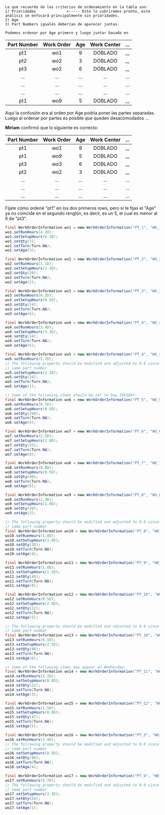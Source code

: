     Lo que recuerdo de los criterios de ordenamiento en la tabla son:
    1) Prioridades              <----- Esto lo cubriremos pronto, este análisis se enfocará principalmente sin prioridades.
    2) Age
    3) Part Numbers iguales deberían de aparecer juntas. 

    Podemos ordenar por Age primero y luego juntar basado en 

|Part Number|Work Order|Age|Work Center|...|
|:----------:|:-----:|:---:|:-----:|:---:|
|pt1       | wo1       |9|DOBLADO|,,,|
|pt2       | wo2       |3|DOBLADO|,,,|
|pt3       | wo2       |6|DOBLADO|,,,|
|...       | ...       |...|...|...|
|...       | ...       |...|...|...|
|...       | ...       |...|...|...|
|pt1       | wo9       |5|DOBLADO|,,,|

Aquí la confusión era al orden por Age podría poner las partes separadas.
Luego al ordenar por partes es posible que queden desacomodados ...

**Miriam** confirmó que lo siguiente es correcto:

|Part Number|Work Order|Age|Work Center|...|
|:----------:|:-----:|:---:|:-----:|:---:|
|pt1       | wo1       |9|DOBLADO|,,,|
|pt1       | wo9       |5|DOBLADO|,,,|
|pt3       | wo3       |6|DOBLADO|,,,|
|pt2       | wo2       |3|DOBLADO|,,,|
|...       | ...       |...|...|...|
|...       | ...       |...|...|...|
|...       | ...       |...|...|...|

Fíjate cómo ordené "pt1" en los dos primeros rows, pero si te fijas el "Age" ya no coincide en el segundo renglón, es decir, es un 5, el cual es menor al 6 de "pt3". 

```java
final WorkOrderInformation wo1 = new WorkOrderInformation("PT_1", "WO_1");
wo1.setRunHours(4.2D);
wo1.setSetupHours(0.3D);
wo1.setQty(7);
wo1.setTurn(Turn.NA);
wo1.setAge(3);
```

```java
final WorkOrderInformation wo2 = new WorkOrderInformation("PT_2", "WO_2");
wo2.setRunHours(1.1D);
wo2.setSetupHours(2.3D);
wo2.setQty(20);
wo2.setTurn(Turn.NA);
wo2.setAge(2);
```

```java
final WorkOrderInformation wo3 = new WorkOrderInformation("PT_3", "WO_3");
wo3.setRunHours(0.2D);
wo3.setSetupHours(0.5D);
wo3.setQty(14);
wo3.setTurn(Turn.NA);
wo3.setAge(6);
```

```java
final WorkOrderInformation wo4 = new WorkOrderInformation("PT_4", "WO_4");
wo4.setRunHours(3.4D);
wo4.setSetupHours(3.3D);
wo4.setQty(14);
wo4.setTurn(Turn.NA);
wo4.setAge(5);
```

```java
final WorkOrderInformation wo5 = new WorkOrderInformation("PT_4", "WO_4");
wo5.setRunHours(5.7D);
// The following property should be modified and adjusted to 0.0 since the previous item shares the
// same part number
wo5.setSetupHours(3.3D);
wo5.setQty(24);
wo5.setTurn(Turn.NA);
wo5.setAge(1);
```

```java
// Some of the following items should be set to Day.TUESDAY:
final WorkOrderInformation wo6 = new WorkOrderInformation("PT_5", "WO_5");
wo6.setRunHours(0.7D);
wo6.setSetupHours(0.5D);
wo6.setQty(240);
wo6.setTurn(Turn.NA);
wo6.setAge(6);
```

```java
final WorkOrderInformation wo7 = new WorkOrderInformation("PT_6", "WO_6");
wo7.setRunHours(2.5D);
wo7.setSetupHours(2.0D);
wo7.setQty(55);
wo7.setTurn(Turn.NA);
wo7.setAge(8);
```

```java
final WorkOrderInformation wo8 = new WorkOrderInformation("PT_7", "WO_7");
wo8.setRunHours(0.8D);
wo8.setSetupHours(0.5D);
wo8.setQty(40);
wo8.setTurn(Turn.NA);
wo8.setAge(5);
```

```java
final WorkOrderInformation wo9 = new WorkOrderInformation("PT_8", "WO_8");
wo9.setRunHours(1.3D);
wo9.setSetupHours(1.0D);
wo9.setQty(39);
wo9.setAge(3);
```

```java
// The following property should be modified and adjusted to 0.0 since the previous item shares the
// same part number
final WorkOrderInformation wo10 = new WorkOrderInformation("PT_8", "WO_8");
wo10.setRunHours(1.0D);
wo10.setSetupHours(1.0D);
wo10.setQty(30);
wo10.setTurn(Turn.NA);
wo10.setAge(4);
```

```java
final WorkOrderInformation wo11 = new WorkOrderInformation("PT_9", "WO_9");
wo11.setRunHours(1.0D);
wo11.setSetupHours(1.5D);
wo11.setQty(45);
wo11.setTurn(Turn.NA);
wo11.setAge(8);
```

```java
final WorkOrderInformation wo12 = new WorkOrderInformation("PT_10", "WO_10");
wo12.setRunHours(0.5D);
wo12.setSetupHours(2.0D);
wo12.setQty(12);
wo12.setTurn(Turn.NA);
wo12.setAge(5);
```

```java
// The following property should be modified and adjusted to 0.0 since the previous item shares the
// same part number
final WorkOrderInformation wo13 = new WorkOrderInformation("PT_10", "WO_11");
wo13.setRunHours(0.5D);
wo13.setSetupHours(2.5D);
wo13.setQty(96);
wo13.setTurn(Turn.NA);
wo13.setAge(6);
```

```java
// Some of the following items may appear on Wednesday:
final WorkOrderInformation wo14 = new WorkOrderInformation("PT_11", "WO_12");
wo14.setRunHours(1.1D);
wo14.setSetupHours(0.8D);
wo14.setQty(22);
wo14.setTurn(Turn.NA);  
wo14.setAge(3);
```

```java
final WorkOrderInformation wo15 = new WorkOrderInformation("PT_12", "WO_13");
wo15.setRunHours(1.5D);
wo15.setSetupHours(0.8D);
wo15.setQty(47);
wo15.setTurn(Turn.NA);
wo15.setAge(5);
```

```java
final WorkOrderInformation wo16 = new WorkOrderInformation("PT_3", "WO_3");
wo16.setRunHours(1.4D);
// The following property should be modified and adjusted to 0.0 since the previous item shares the
// same part number
wo16.setSetupHours(0.5D);
wo16.setQty(94);
wo16.setTurn(Turn.NA);
wo16.setAge(4);
```

```java
final WorkOrderInformation wo17 = new WorkOrderInformation("PT_4", "WO_4");
wo17.setRunHours(5.7D);
// The following property should be modified and adjusted to 0.0 since the previous item shares the
// same part number
wo17.setSetupHours(3.3D);
wo17.setQty(24);
wo17.setTurn(Turn.NA);
wo17.setAge(1);
```
